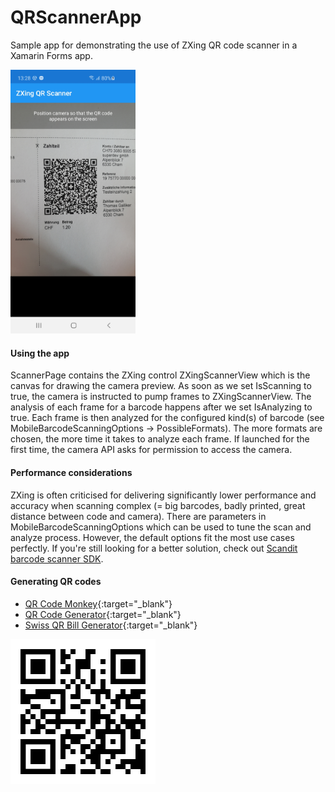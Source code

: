 # QRScannerApp
Sample app for demonstrating the use of ZXing QR code scanner in a Xamarin Forms app.

[<img src="Screenshots/qr-scanner-screenshot-android.jpg" width="200"/>](Screenshots/qr-scanner-screenshot-android.jpg)

#### Using the app
ScannerPage contains the ZXing control ZXingScannerView which is the canvas for drawing the camera preview. As soon as we set IsScanning to true, the camera is instructed to pump frames to ZXingScannerView. The analysis of each frame for a barcode happens after we set IsAnalyzing to true.
Each frame is then analyzed for the configured kind(s) of barcode (see MobileBarcodeScanningOptions -> PossibleFormats). The more formats are chosen, the more time it takes to analyze each frame.
If launched for the first time, the camera API asks for permission to access the camera.

#### Performance considerations
ZXing is often criticised for delivering significantly lower performance and accuracy when scanning complex (= big barcodes, badly printed, great distance between code and camera).
There are parameters in MobileBarcodeScanningOptions which can be used to tune the scan and analyze process. However, the default options fit the most use cases perfectly.
If you're still looking for a better solution, check out [Scandit barcode scanner SDK](https://www.scandit.com/products/barcode-scanning/).

#### Generating QR codes
- [QR Code Monkey](https://www.qrcode-monkey.com/){:target="_blank"}
- [QR Code Generator](https://www.qrcode-generator.ch/){:target="_blank"}
- [Swiss QR Bill Generator](https://www.codecrete.net/qrbill/bill){:target="_blank"}

[<img src="qr-code.png"/>](qr-code.png)
